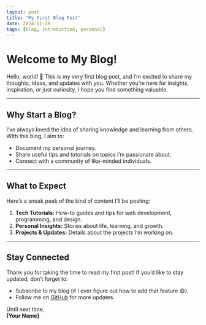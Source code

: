 ```yaml
---
layout: post
title: "My First Blog Post"
date: 2024-11-18
tags: [blog, introduction, personal]
---
```


# Welcome to My Blog!

Hello, world! 👋 This is my very first blog post, and I’m excited to share my thoughts, ideas, and updates with you. Whether you’re here for insights, inspiration, or just curiosity, I hope you find something valuable.

---

## Why Start a Blog?

I’ve always loved the idea of sharing knowledge and learning from others. With this blog, I aim to:
- Document my personal journey.
- Share useful tips and tutorials on topics I’m passionate about.
- Connect with a community of like-minded individuals.

---

## What to Expect

Here’s a sneak peek of the kind of content I’ll be posting:
1. **Tech Tutorials:** How-to guides and tips for web development, programming, and design.
2. **Personal Insights:** Stories about life, learning, and growth.
3. **Projects & Updates:** Details about the projects I’m working on.

---

## Stay Connected

Thank you for taking the time to read my first post! If you’d like to stay updated, don’t forget to:
- Subscribe to my blog (if I ever figure out how to add that feature 😄).
- Follow me on [GitHub](https://github.com/yourusername) for more updates.

Until next time,  
**[Your Name]**
